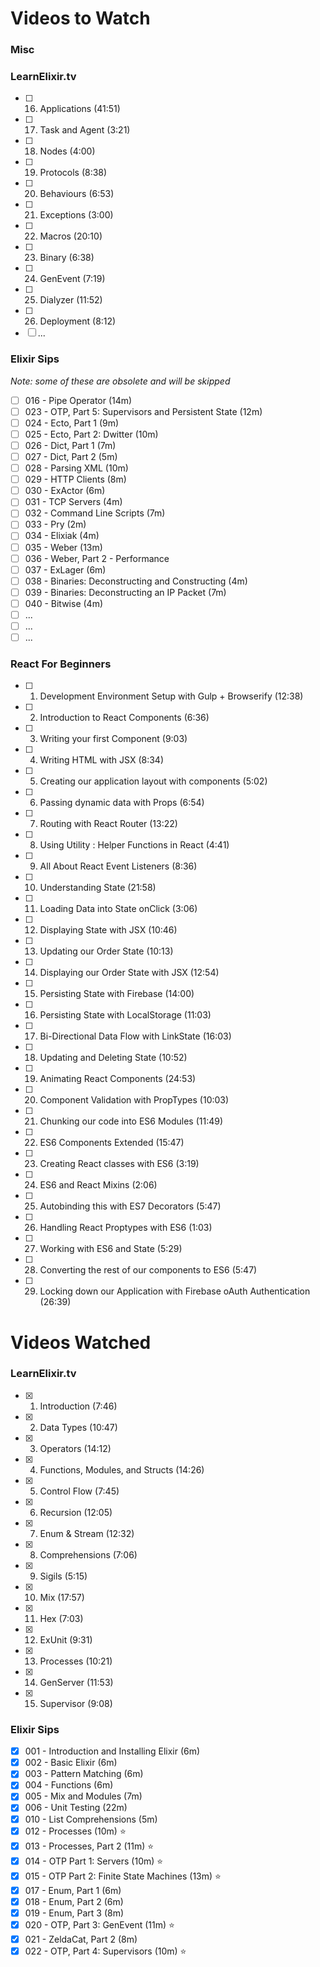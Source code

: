 # Videos to Watch

### Misc

### LearnElixir.tv
- [ ] 16. Applications (41:51)
- [ ] 17. Task and Agent (3:21)
- [ ] 18. Nodes (4:00)
- [ ] 19. Protocols (8:38)
- [ ] 20. Behaviours (6:53)
- [ ] 21. Exceptions (3:00)
- [ ] 22. Macros (20:10)
- [ ] 23. Binary (6:38)
- [ ] 24. GenEvent (7:19)
- [ ] 25. Dialyzer (11:52)
- [ ] 26. Deployment (8:12)
- [ ] ...

### Elixir Sips
_Note: some of these are obsolete and will be skipped_
- [ ] 016 - Pipe Operator (14m)
- [ ] 023 - OTP, Part 5: Supervisors and Persistent State (12m)
- [ ] 024 - Ecto, Part 1 (9m)
- [ ] 025 - Ecto, Part 2: Dwitter (10m)
- [ ] 026 - Dict, Part 1 (7m)
- [ ] 027 - Dict, Part 2 (5m)
- [ ] 028 - Parsing XML (10m)
- [ ] 029 - HTTP Clients (8m)
- [ ] 030 - ExActor (6m)
- [ ] 031 - TCP Servers (4m)
- [ ] 032 - Command Line Scripts (7m)
- [ ] 033 - Pry (2m)
- [ ] 034 - Elixiak (4m)
- [ ] 035 - Weber (13m)
- [ ] 036 - Weber, Part 2 - Performance
- [ ] 037 - ExLager (6m)
- [ ] 038 - Binaries: Deconstructing and Constructing (4m)
- [ ] 039 - Binaries: Deconstructing an IP Packet (7m)
- [ ] 040 - Bitwise (4m)
- [ ] ...
- [ ] ...
- [ ] ...

### React For Beginners
- [ ] 1. Development Environment Setup with Gulp + Browserify (12:38)
- [ ] 2. Introduction to React Components (6:36)
- [ ] 3. Writing your first Component (9:03)
- [ ] 4. Writing HTML with JSX (8:34)
- [ ] 5. Creating our application layout with components (5:02)
- [ ] 6. Passing dynamic data with Props (6:54)
- [ ] 7. Routing with React Router (13:22)
- [ ] 8. Using Utility : Helper Functions in React (4:41)
- [ ] 9. All About React Event Listeners (8:36)
- [ ] 10. Understanding State (21:58)
- [ ] 11. Loading Data into State onClick (3:06)
- [ ] 12. Displaying State with JSX (10:46)
- [ ] 13. Updating our Order State (10:13)
- [ ] 14. Displaying our Order State with JSX (12:54)
- [ ] 15. Persisting State with Firebase (14:00)
- [ ] 16. Persisting State with LocalStorage (11:03)
- [ ] 17. Bi-Directional Data Flow with LinkState (16:03)
- [ ] 18. Updating and Deleting State (10:52)
- [ ] 19. Animating React Components (24:53)
- [ ] 20. Component Validation with PropTypes (10:03)
- [ ] 21. Chunking our code into ES6 Modules (11:49)
- [ ] 22. ES6 Components Extended (15:47)
- [ ] 23. Creating React classes with ES6 (3:19)
- [ ] 24. ES6 and React Mixins (2:06)
- [ ] 25. Autobinding this with ES7 Decorators (5:47)
- [ ] 26. Handling React Proptypes with ES6 (1:03)
- [ ] 27. Working with ES6 and State (5:29)
- [ ] 28. Converting the rest of our components to ES6 (5:47)
- [ ] 29. Locking down our Application with Firebase oAuth Authentication (26:39)

# Videos Watched

### LearnElixir.tv
- [x] 1. Introduction (7:46)
- [x] 2. Data Types (10:47)
- [x] 3. Operators (14:12)
- [x] 4. Functions, Modules, and Structs (14:26)
- [x] 5. Control Flow (7:45)
- [x] 6. Recursion (12:05)
- [x] 7. Enum & Stream (12:32)
- [x] 8. Comprehensions (7:06)
- [x] 9. Sigils (5:15)
- [x] 10. Mix (17:57)
- [x] 11. Hex (7:03)
- [x] 12. ExUnit (9:31)
- [x] 13. Processes (10:21)
- [x] 14. GenServer (11:53)
- [x] 15. Supervisor (9:08)

### Elixir Sips
- [x] 001 - Introduction and Installing Elixir (6m)
- [x] 002 - Basic Elixir (6m)
- [x] 003 - Pattern Matching (6m)
- [x] 004 - Functions (6m)
- [x] 005 - Mix and Modules (7m)
- [x] 006 - Unit Testing (22m)
- [x] 010 - List Comprehensions (5m)
- [x] 012 - Processes (10m) :star:
- [x] 013 - Processes, Part 2 (11m) :star:
- [x] 014 - OTP Part 1: Servers (10m) :star:
- [x] 015 - OTP Part 2: Finite State Machines (13m) :star:
- [x] 017 - Enum, Part 1 (6m)
- [x] 018 - Enum, Part 2 (6m)
- [x] 019 - Enum, Part 3 (8m)
- [x] 020 - OTP, Part 3: GenEvent (11m) :star:
- [x] 021 - ZeldaCat, Part 2 (8m)
- [x] 022 - OTP, Part 4: Supervisors (10m) :star:
